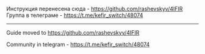 Инструкция перенесена сюда - https://github.com/rashevskyv/4IFIR
Группа в телеграме - https://t.me/kefir_switch/48074

_______________

Guide moved to https://github.com/rashevskyv/4IFIR

Community in telegram - https://t.me/kefir_switch/48074